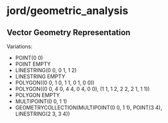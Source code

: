 # jord/geometric_analysis

## Vector Geometry Representation

Variations:

- POINT(0 0)
- POINT EMPTY
- LINESTRING(0 0, 0 1, 1 2)
- LINESTRING EMPTY
- POLYGON((0 0, 1 0, 1 1, 0 1, 0 0))
- POLYGON((0 0, 4 0, 4 4, 0 4, 0 0), (1 1, 1 2, 2 2, 2 1, 1 1))
- POLYGON EMPTY
- MULTIPOINT(0 0, 1 1)
- GEOMETRYCOLLECTION(MULTIPOINT(0 0, 1 1), POINT(3 4), LINESTRING(2 3, 3 4))
